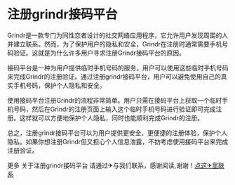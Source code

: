 # 注册grindr接码平台

Grindr是一款专门为同性恋者设计的社交网络应用程序，它允许用户发现周围的人并建立联系。然而，为了保护用户的隐私和安全，Grindr在注册时通常需要手机号码验证。这就是为什么许多用户寻求注册Grindr接码平台的原因。

接码平台是一种为用户提供临时手机号码的服务，用户可以使用这些临时手机号码来完成Grindr的注册验证。通过注册grindr接码平台，用户可以避免使用自己的真实手机号码，保护个人隐私和安全。

使用接码平台注册Grindr的流程非常简单。用户只需在接码平台上获取一个临时手机号码，然后在Grindr的注册页面上输入这个临时手机号码进行验证即可完成注册。这样就可以方便地保护个人隐私，同时也能顺利完成Grindr的注册。

总之，注册grindr接码平台可以为用户提供更安全、更便捷的注册体验，保护个人隐私。如果你想注册Grindr但又担心个人信息泄露，不妨考虑使用接码平台来完成注册验证。

更多 关于注册grindr接码平台 请通过✈与我们联系，感谢阅读,谢谢！[点这✈里联系](https://ww.k02.cc)